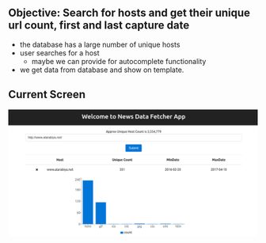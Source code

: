 Objective: Search for hosts and get their unique url count, first and last capture date
-------------------------------------------------------------------------------------------

* the database has a large number of unique hosts
* user searches for a host
	* maybe we can provide for autocomplete functionality
* we get data from database and show on template.

Current Screen
--------------

![text](https://raw.githubusercontent.com/iamkhush/internet-archive-news-collection-data-fetch/master/visual.png "ScreenShot")

